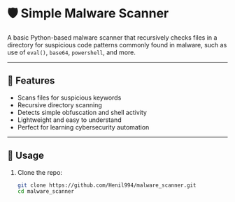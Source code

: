 # 🛡️ Simple Malware Scanner

A basic Python-based malware scanner that recursively checks files in a directory for suspicious code patterns commonly found in malware, such as use of `eval()`, `base64`, `powershell`, and more.

---

## 🚀 Features

- Scans files for suspicious keywords
- Recursive directory scanning
- Detects simple obfuscation and shell activity
- Lightweight and easy to understand
- Perfect for learning cybersecurity automation

---

## 📁 Usage

1. Clone the repo:
   ```bash
   git clone https://github.com/Henil994/malware_scanner.git
   cd malware_scanner
